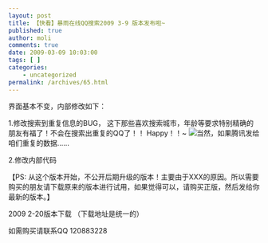 ```yaml
---
layout: post
title: 【快看】暴雨在线QQ搜索2009 3-9 版本发布啦~
published: true
author: moli
comments: true
date: 2009-03-09 10:03:00
tags: [ ]
categories:
    - uncategorized
permalink: /archives/65.html
---
```



界面基本不变，内部修改如下：

1.修改搜索到重复信息的BUG， 这下那些喜欢搜索城市，年龄等要求特别精确的朋友有福了！不会在搜索出重复的QQ了！！ Happy！！~ ![][1]当然，如果腾讯发给咱们重复的数据……

2.修改内部代码

【PS: 从这个版本开始，不公开后期升级的版本！主要由于XXX的原因。所以需要购买的朋友请下载原来的版本进行试用，如果觉得可以，请购买正版，然后发给你最新的版本。】

2009 2-20版本下载 （下载地址是统一的）&nbsp;&nbsp;&nbsp;&nbsp; 

如需购买请联系QQ 120883228 

 


  
    
  

 [1]: http://img.baidu.com/hi/jx/j_0003.gif